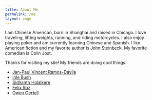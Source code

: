 ```yaml
---
title: About Me
permalink: /me
layout: page
---
```



I am Chinese American, born in Shanghai and raised in Chicago. I love traveling, lifting weights, running, and riding motorcycles. I also enjoy playing poker and am currently learning Chinese and Spanish. I like American fiction and my favorite author is John Steinbeck. My favorite comedian is Colin Jost.



<p>Thanks for visiting my site! My friends are doing cool things.</p>
<ul>
    <li><a href="https://janpaul.pl/" target="_blank">Jan-Paul Vincent Ramos-Dávila</a></li>
    <li><a href="https://imbush.github.io/" target="_blank">Inle Bush</a></li>
    <li><a href="https://sholalkere.github.io/" target="_blank">Sidhanth Holalkere</a></li>
    <li><a href="https://ferojz.com/" target="_blank">Felix Roz</a></li>
    <li><a href="https://owenoertell.com/" target="_blank">Owen Oertell</a></li>
</ul>





